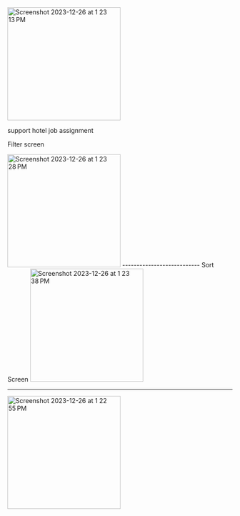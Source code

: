 <img width="253" alt="Screenshot 2023-12-26 at 1 23 13 PM" src="https://github.com/omar11698/hotelcardsforsupporthotel/assets/69009750/f747bc30-2ba0-4d63-9ec1-4f9b85bc0950">

support hotel job assignment

Filter screen 

<img width="253" alt="Screenshot 2023-12-26 at 1 23 28 PM" src="https://github.com/omar11698/hotelcardsforsupporthotel/assets/69009750/13bd25d7-281d-46fc-87d1-b8ec3cfc27fe">
---------------------------
Sort Screen
<img width="253" alt="Screenshot 2023-12-26 at 1 23 38 PM" src="https://github.com/omar11698/hotelcardsforsupporthotel/assets/69009750/544686d9-4585-4766-b23d-82e707d21f8c">

------------------------

<img width="253" alt="Screenshot 2023-12-26 at 1 22 55 PM" src="https://github.com/omar11698/hotelcardsforsupporthotel/assets/69009750/b017704a-855c-4e6b-ab20-5e64b1bec9d7">
